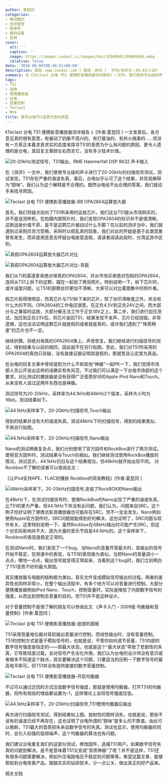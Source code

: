 ```yaml
---
author: 夏昆冈
categories:
- 移动数码
- 测评报告
- 随身听
- 数码设备
- 音频
cover:
  alt: ''
  caption: ''
  image: https://images.soomal.cc/images/doc/20100602/00005696.webp
  relative: false
date: '2010-06-04T08:48:51+08:00'
description: 源自：www.soomal.com | 版权：原创 |  平均/总评分：09.63/1107
summary: 在《Teclast 台电 T51 便携影音播放器测评报告》一文中，我们使用专业级的声卡进行了20-20kHz的扫描信号测试，测试发现，T51存在严重的谐波失真，事后，台电似乎认可了这个结果，并将其解释为“胆味”。我们认为这个解释是不合理的。既然台电给不出合理的答案，我们就动手来找寻原因。
tags:
- T51
- 运放
- 便携播放器
- 台电
- 音量控制
- Teclast
- MP4
title: 探寻台电T51音质欠佳的原因
---
```


《Teclast 台电 T51 便携影音播放器测评报告 》[作者:夏昆冈 ]
一文发表后，各方意见真的很有意思，有被动了奶酪不高兴的，有打酱油的，有拱火搞事的……但没有一方真正本着求真求实的态度来探寻T51的音质为什么有问题的原因，更令人遗憾的是台电，其回复文章顾左右而言它，没有多少技术价值。



![20-20kHz测试信号，T51输出，RME Hammerfall DSP 9632 声卡输入](https://images.soomal.cc/images/doc/20100509/00005354.webp)



在《测评》一文中，我们使用专业级的声卡进行了20-20kHz的扫描信号测试，测试发现，T51存在严重的谐波失真，事后，台电似乎认可了这个结果，并将其解释为“胆味”。我们认为这个解释是不合理的。既然台电给不出合理的答案，我们就动手来找寻原因。



![Teclast 台电 T51 便携影音播放器-BB OPA2604运算放大器](https://images.soomal.cc/images/doc/20100428/00005204.webp)



首先，我们将疑点投向了T51所采用的运放芯片。我们这台T51是从市场购买的，并不是送测样机，在拍摄内部照片时，我们发现OPA2604的标识并不是很清晰。这款运放价值不菲，是不是这颗芯片被动过什么手脚？在以前的测评当中，我们就遇到过采购员贪污受贿，采购时以假乱真的现象，我们对此的怀疑是基于此类现象曾有发生，而非是用恶意去怀疑台电故意造假，请读者阅读此段时，分清这其中区别。



![真假OPA2604运算放大器芯片对比](https://images.soomal.cc/images/doc/20100602/00005691.webp)



![真假OPA2604运算放大器芯片对比-背面](https://images.soomal.cc/images/doc/20100602/00005692.webp)



我们从TI的渠道拿来绝对保真的OPA2604，并从市场买来绝对包假的OPA2604，连同从T51上拆下的这颗，摆在一起拍了两张照片。特别说明一下，拆下芯片时，或许温度问题，让T51的那颗丝印更加不清晰，大家可以对比着图集中的照片看。



假芯片假得很明显，而真芯片与T51拆下来的芯片，除了丝印清晰度之外，并没有什么大的不同。OPA2604的工作电压很宽，在正负4.5V到正负24V之间，而大部分与之兼容的运放，大部分都无法工作于正负18V之上。第二步，我们进行加压测试，加压到正负23V后，将芯片装回T51，结果发现不发声，芯片已经烧毁。非常遗憾，这也没法证明这颗芯片就是假的或者就是真的，或许我们遇到了“体质稍差”的芯片也不一定。



继续折腾。将绝对保真的OPA2604换上，声音恢复。我们继续进行扫描信号的测试，得到结果与以前的相同，因此就不在另行贴图。至此，我们对T51所采用的OPA2604的真伪只存疑，没有直接证据证明其是假的，那就暂且认定其为真品。



在台电的回复文章中曾经提到为什么不和其他“神器”一起PK一下，我们觉得市场部人员公开说出这样的话确实有失风范，不过我们可以满足一下台电市场部的这个要求，对比测试的播放器是没有获得广泛音质好评的Apple 
iPod Nano和Touch。从来没有人说过这两件东西也是神器。



测试信号为20-20kHz，采样率为44.1kHz和48kHz2个版本，采样大小均为16bit。测试结果如下。



![44.1kHz采样率下，20-20kHz/扫描信号,Touch输出](https://images.soomal.cc/images/doc/20100602/00005695.webp)



得到的结果并没有大的谐波失真。测试48kHz下的扫描信号，得到的结果类似，不再另行贴图。



![44.1kHz采样率下，20-20kHz/扫描信号,Nano输出](https://images.soomal.cc/images/doc/20100602/00005693.webp)



Nano的测试稍微复杂点，我们分别使用了官方固件和RockBox进行了两次测试。使用官方固件时，测试结果与Touch的相似。我们继续测试使用RockBox播放的情况，测试显示，44.1kHz仍旧与这个结果相当，但48kHz就开始出现不同。
对Rockbox不了解的读者可以查阅此文：



《让iPod支持APE、FLAC的播放 Rockbox的简易教程》[作者:夏昆冈 ]



![48kHz采样率下，20-20kHz扫描信号,安装了RockBOX的Nano输出](https://images.soomal.cc/images/doc/20100602/00005694.webp)



在48kHz下，在测试扫描信号时，使用RockBox的Nano出现了严重的谐波失真，比T51的更为严重，但44.1kHz下并没有此问题，我们认为，问题来自SRC。这个例子恰好证明了便携式影音播放器也可能存在SRC，但不一定会发生。Nano例如使用Apple官方固件时，SRC问题就能得到好的解决，这也证明了，SRC问题与软件有关。这里特别说明一下，虽然Rockbox在48kHz输出时可能产生SRC，但这个对实际影响并不大，因为大量的音乐节目是44.1kHz的。这个采样率下，Rockbox的表现是稳定正常的。



在测试Nano时，我们发现了一个bug，当Nano的音量开至最大时，其输出的信号开始不稳定，在频谱中的表现，与T51的表现极为类似。当把Nano的音量调小一点点，哪怕一点点，输出信号就变得正常起来，当看到这个bug时，我们立刻明白了T51音质不好的最大原因。



其实播放器与电脑的结构极为类似，音乐文件变成模拟信号输出的过程，两者的差异性也同样非常小，在整个输出流程中，有多个地方可以对音量进行控制。大部分便携播放器例如iPod Nano、Touch，控制音量时，实际是降低了内部数字信号的强度，从而达到控制总音量的目的。但T51并不是这种设计。



对于音量控制不是很了解的朋友可以参阅此文
《声卡入门・2009版 均衡器和音量控制》[作者:夏昆冈 ]



![Teclast 台电 T51 便携影音播放器-底部的面板](https://images.soomal.cc/images/doc/20100428/00005194.webp)



T51采用音量电位器对耳机输出音量进行控制，而线性输出时，没有音量控制。T51的控制方式是基于模拟信号的，也就是说，不管你如何调节音量，T51内部的数字信号强度是恒定的――即最大状态。也就是这个“最大状态”导致了悲剧性的失真，它导致轻度过载，会对信号产生劣化作用，我们认为台电的设计师没有意识或者根本不知道这个缺点，其实要解决这个问题，只要适当的压制一下数字信号的最高电平即可。但T51并没有提供直接的数字音量控制。



![Teclast 台电 T51 便携影音播放器-开启均衡器](https://images.soomal.cc/images/doc/20100602/00005696.webp)



不过可以通过迂回的方式压低数字信号强度，那就是使用均衡器。打开T51的均衡器，将所有频段的增益都设置为-1，这样理论上会将信号强度压低。



![44.1kHz采样率下，20-20kHz/扫描信号,T51使用均衡器后输出](https://images.soomal.cc/images/doc/20100602/00005697.webp)



再次进行扫描信号测试，得到结果如上图。放射性的图样消失，也就是说，那些不该有的谐波已经不再存在，这也证明了台电所谓的“胆味”是多么的不靠谱。由此可以推断，T51最大的音质损失来自数字信号的失真。测试也显示，使用均衡器的同时，会引入较强的低频噪声，这个均衡器的算法也有问题。



我们建议台电重复我们的这部分测试，修改固件，造福T51用户。如果数字信号失真的问题到解决，是不是意味着T51又变成“音质神器”了呢？并不是这样，T51还有很多问题需要解决，例如升压电路电压不稳定的问题等等。希望这篇文章，能够帮助到台电改善产品，踏踏实实的钻研技术，少一点公关，做出真正的好产品来。



相关文档